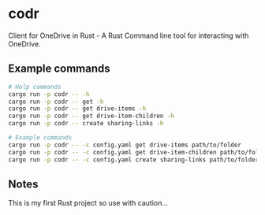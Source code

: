 # codr
Client for OneDrive in Rust - A Rust Command line tool for interacting with OneDrive.

## Example commands

```sh
# Help commands
cargo run -p codr -- -h
cargo run -p codr -- get -h
cargo run -p codr -- get drive-items -h
cargo run -p codr -- get drive-item-children -h
cargo run -p codr -- create sharing-links -h

# Example commands
cargo run -p codr -- -c config.yaml get drive-items path/to/folder
cargo run -p codr -- -c config.yaml get drive-item-children path/to/folder
cargo run -p codr -- -c config.yaml create sharing-links path/to/folder/file embed
```

## Notes
This is my first Rust project so use with caution...
